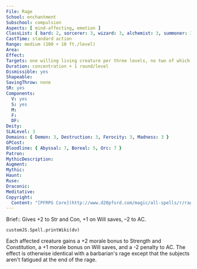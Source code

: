 ```yaml
---
File: Rage
School: enchantment
Subschool: compulsion
Aspects: [ mind-affecting, emotion ]
ClassList: { bard: 2, sorcerer: 3, wizard: 3, alchemist: 3, summoner: 3, unchained summoner: 3, witch: 3, alchemist: 3, bloodrager: 3, psychic: 3, mesmerist: 2 }
CastTime: standard action
Range: medium (100 + 10 ft./level)
Area: 
Effect: 
Targets: one willing living creature per three levels, no two of which may be more than 30 ft. apart
Duration: concentration + 1 round/level
Dismissible: yes
Shapeable: 
SavingThrow: none
SR: yes
Components:
  V: yes
  S: yes
  M: 
  F: 
  DF: 
Deity: 
SLALevel: 3
Domains: { Demon: 3, Destruction: 3, Ferocity: 3, Madness: 3 }
GPCost: 
Bloodline: { Abyssal: 7, Boreal: 5, Orc: 7 }
Patron: 
MythicDescription: 
Augment: 
Mythic: 
Haunt: 
Ruse: 
Draconic: 
Meditative: 
Copyright:
  Content: "[PFRPG Core](http://www.d20pfsrd.com/magic/all-spells/r/rage)"
---
```

Brief:: Gives +2 to Str and Con, +1 on Will saves, –2 to AC.

```dataviewjs
customJS.Spell.printWiki(dv)
```

Each affected creature gains a +2 morale bonus to Strength and Constitution, a +1 morale bonus on Will saves, and a -2 penalty to AC. The effect is otherwise identical with a barbarian's rage except that the subjects aren't fatigued at the end of the rage.
